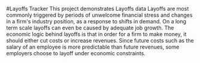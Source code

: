 #Layoffs Tracker
This project demonstrates Layoffs data
Layoffs are most commonly triggered by periods of unwelcome financial stress and changes in a firm's industry position, as a response to shifts in demand. On a long term scale layoffs can
even be caused by adequate job growth. The economic logic behind layoffs is that in order for a
firm to make money, it should either cut costs or increase revenues. Since future costs such as
the salary of an employee is more predictable than future revenues, some employers choose to layoff under economic constraints.